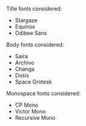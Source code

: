 Title fonts considered:
- Stargaze
- Equinox
- Odibee Sans

Body fonts considered:
- Saira
- Archivo
- Changa
- Dosis
- Space Grotesk

Monospace fonts considered:
- CP Mono
- Victor Mono
- Recursive Mono
